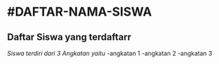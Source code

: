#DAFTAR-NAMA-SISWA
==
Daftar Siswa yang terdaftarr
--
*Siswa terdiri dari 3 Angkatan yaitu*
-angkatan 1
-angkatan 2
-angkatan 3
